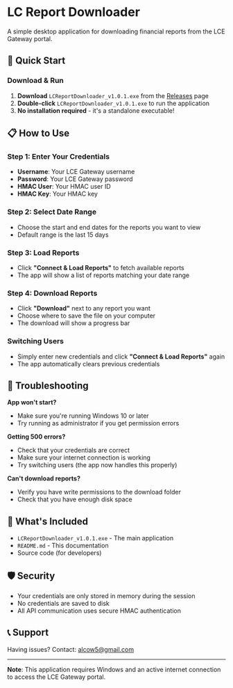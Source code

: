 # LC Report Downloader

A simple desktop application for downloading financial reports from the LCE Gateway portal.

## 🚀 Quick Start

### Download & Run
1. **Download** `LCReportDownloader_v1.0.1.exe` from the [Releases](https://github.com/alcow5/LC-Report-Dowloader/releases) page
2. **Double-click** `LCReportDownloader_v1.0.1.exe` to run the application
3. **No installation required** - it's a standalone executable!

## 📋 How to Use

### Step 1: Enter Your Credentials
- **Username**: Your LCE Gateway username
- **Password**: Your LCE Gateway password  
- **HMAC User**: Your HMAC user ID
- **HMAC Key**: Your HMAC key

### Step 2: Select Date Range
- Choose the start and end dates for the reports you want to view
- Default range is the last 15 days

### Step 3: Load Reports
- Click **"Connect & Load Reports"** to fetch available reports
- The app will show a list of reports matching your date range

### Step 4: Download Reports
- Click **"Download"** next to any report you want
- Choose where to save the file on your computer
- The download will show a progress bar

### Switching Users
- Simply enter new credentials and click **"Connect & Load Reports"** again
- The app automatically clears previous credentials

## 🔧 Troubleshooting

**App won't start?**
- Make sure you're running Windows 10 or later
- Try running as administrator if you get permission errors

**Getting 500 errors?**
- Check that your credentials are correct
- Make sure your internet connection is working
- Try switching users (the app now handles this properly)

**Can't download reports?**
- Verify you have write permissions to the download folder
- Check that you have enough disk space

## 📁 What's Included

- `LCReportDownloader_v1.0.1.exe` - The main application
- `README.md` - This documentation
- Source code (for developers)

## 🛡️ Security

- Your credentials are only stored in memory during the session
- No credentials are saved to disk
- All API communication uses secure HMAC authentication

## 📞 Support

Having issues? Contact: [alcow5@gmail.com](mailto:alcow5@gmail.com)

---

**Note**: This application requires Windows and an active internet connection to access the LCE Gateway portal.
